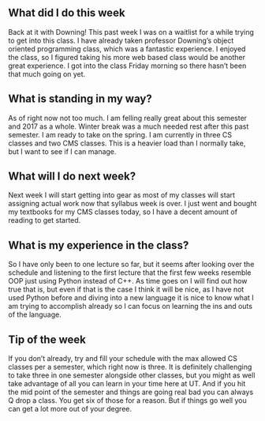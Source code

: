 <h2>What did I do this week</h2>

Back at it with Downing! This past week I was on a waitlist for a while trying to get into this class. I have already taken professor Downing’s object oriented programming class, which was a fantastic experience. I enjoyed the class, so I figured taking his more web based class would be another great experience. I got into the class Friday morning so there hasn’t been that much going on yet.

<h2> What is standing in my way?</h2> 

As of right now not too much. I am felling really great about this semester and 2017 as a whole. Winter break was a much needed rest after this past semester. I am ready to take on the spring. I am currently in three CS classes and two CMS classes. This is a heavier load than I normally take, but I want to see if I can manage. 

<h2> What will I do next week? </h2> 

Next week I will start getting into gear as most of my classes will start assigning actual work now that syllabus week is over. I just went and bought my textbooks for my CMS classes today, so I have a decent amount of reading to get started. 

<h2>What is my experience in the class?</h2> 

So I have only been to one lecture so far, but it seems after looking over the schedule and listening to the first lecture that the first few weeks resemble OOP just using Python instead of C++. As time goes on I will find out how true that is, but even if that is the case I think it will be nice, as I have not used Python before and diving into a new language it is nice to know what I am trying to accomplish already so I can focus on learning the ins and outs of the language. 

<h2>Tip of the week</h2> 

If you don’t already, try and fill your schedule with the max allowed CS classes per a semester, which right now is three. It is definitely challenging to take three in one semester alongside other classes, but you might as well take advantage of all you can learn in your time here at UT. And if you hit the mid point of the semester and things are going real bad you can always Q drop a class. You get six of those for a reason. But if things go well you can get a lot more out of your degree. 
